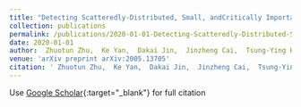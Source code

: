 ```yaml
---
title: "Detecting Scatteredly-Distributed, Small, andCritically Important Objects in 3D OncologyImaging via Decision Stratification"
collection: publications
permalink: /publications/2020-01-01-Detecting-Scatteredly-Distributed-Small-andCritically-Important-Objects-in-3D-OncologyImaging-via-Decision-Stratification
date: 2020-01-01
author:  Zhuotun Zhu,  Ke Yan,  Dakai Jin,  Jinzheng Cai,  Tsung-Ying Ho,  <b>Adam P Harrison</b>,  Dazhou Guo,  Chun-Hung Chao,  Xianghua Ye,  Jing Xiao,  Le Lu, 
venue: 'arXiv preprint arXiv:2005.13705'
citation: ' Zhuotun Zhu,  Ke Yan,  Dakai Jin,  Jinzheng Cai,  Tsung-Ying Ho,  <b>Adam P Harrison</b>,  Dazhou Guo,  Chun-Hung Chao,  Xianghua Ye,  Jing Xiao,  Le Lu, &quot;Detecting Scatteredly-Distributed, Small, andCritically Important Objects in 3D OncologyImaging via Decision Stratification.&quot; <i>arXiv preprint arXiv:2005.13705</i>, 2020.'
---
```

Use [Google Scholar](https://scholar.google.com/scholar?q=Detecting+Scatteredly+Distributed,+Small,+andCritically+Important+Objects+in+3D+OncologyImaging+via+Decision+Stratification){:target="_blank"} for full citation